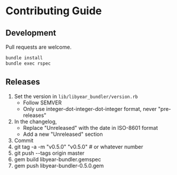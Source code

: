 # Contributing Guide

## Development

Pull requests are welcome.

```bash
bundle install
bundle exec rspec
```

## Releases

1. Set the version in `lib/libyear_bundler/version.rb`
   - Follow SEMVER
   - Only use integer-dot-integer-dot-integer format, never "pre-releases"
1. In the changelog,
   - Replace "Unreleased" with the date in ISO-8601 format
   - Add a new "Unreleased" section
1. Commit
1. git tag -a -m "v0.5.0" "v0.5.0" # or whatever number
1. git push --tags origin master
1. gem build libyear-bundler.gemspec
1. gem push libyear-bundler-0.5.0.gem
